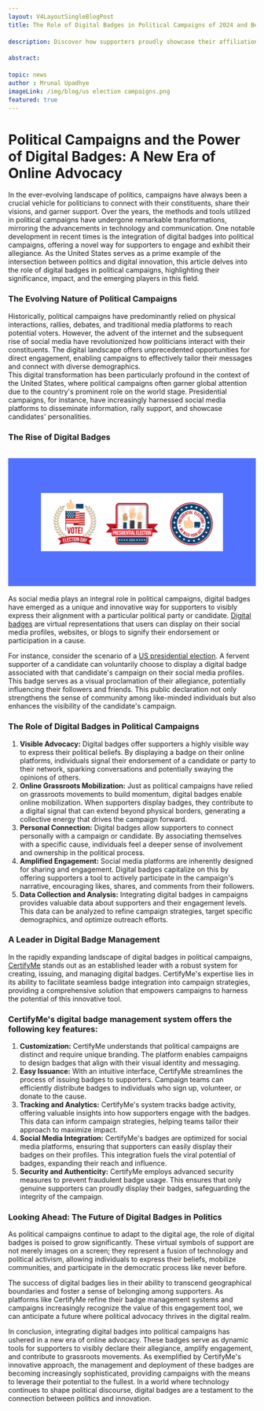 ```yaml
---
layout: V4LayoutSingleBlogPost
title: The Role of Digital Badges in Political Campaigns of 2024 and Beyond

description: Discover how supporters proudly showcase their affiliations through virtual badges on social media, fostering engagement and community. Learn about CertifyMe.

abstract: 

topic: news
author : Mrunal Upadhye
imageLink: /img/blog/us election campaigns.png
featured: true
---
```

# Political Campaigns and the Power of Digital Badges: A New Era of Online Advocacy


In the ever-evolving landscape of politics, campaigns have always been a crucial vehicle for politicians to connect with their constituents, share their visions, and garner support. Over the years, the methods and tools utilized in political campaigns have undergone remarkable transformations, mirroring the advancements in technology and communication. One notable development in recent times is the integration of digital badges into political campaigns, offering a novel way for supporters to engage and exhibit their allegiance. As the United States serves as a prime example of the intersection between politics and digital innovation, this article delves into the role of digital badges in political campaigns, highlighting their significance, impact, and the emerging players in this field.<br>

<h3>The Evolving Nature of Political Campaigns</h3>

Historically, political campaigns have predominantly relied on physical interactions, rallies, debates, and traditional media platforms to reach potential voters. However, the advent of the internet and the subsequent rise of social media have revolutionized how politicians interact with their constituents. The digital landscape offers unprecedented opportunities for direct engagement, enabling campaigns to effectively tailor their messages and connect with diverse demographics.<br>
This digital transformation has been particularly profound in the context of the United States, where political campaigns often garner global attention due to the country's prominent role on the world stage. Presidential campaigns, for instance, have increasingly harnessed social media platforms to disseminate information, rally support, and showcase candidates' personalities.<br>


<h3>The Rise of Digital Badges</h3>
<br>
<img class="img-fluid r-16" src="/img/blog/election badges.png" alt="Election Badges">
<br>

As social media plays an integral role in political campaigns, digital badges have emerged as a unique and innovative way for supporters to visibly express their alignment with a particular political party or candidate. <a href="https://certifyme.online/digital-badges">Digital badges</a> are virtual representations that users can display on their social media profiles, websites, or blogs to signify their endorsement or participation in a cause.<br>

For instance, consider the scenario of a <a href="https://en.wikipedia.org/wiki/United_States_presidential_election">US presidential election</a>. A fervent supporter of a candidate can voluntarily choose to display a digital badge associated with that candidate's campaign on their social media profiles. This badge serves as a visual proclamation of their allegiance, potentially influencing their followers and friends. This public declaration not only strengthens the sense of community among like-minded individuals but also enhances the visibility of the candidate's campaign.<br>

### The Role of Digital Badges in Political Campaigns
<ol>
 <li><b>Visible Advocacy:</b> Digital badges offer supporters a highly visible way to express their political beliefs. By displaying a badge on their online platforms, individuals signal their endorsement of a candidate or party to their network, sparking conversations and potentially swaying the opinions of others.</li>
 <li><b>Online Grassroots Mobilization:</b> Just as political campaigns have relied on grassroots movements to build momentum, digital badges enable online mobilization. When supporters display badges, they contribute to a digital signal that can extend beyond physical borders, generating a collective energy that drives the campaign forward.</li>
 <li><b>Personal Connection:</b> Digital badges allow supporters to connect personally with a campaign or candidate. By associating themselves with a specific cause, individuals feel a deeper sense of involvement and ownership in the political process.</li>
 <li><b>Amplified Engagement:</b> Social media platforms are inherently designed for sharing and engagement. Digital badges capitalize on this by offering supporters a tool to actively participate in the campaign's narrative, encouraging likes, shares, and comments from their followers.</li>
 <li><b>Data Collection and Analysis:</b> Integrating digital badges in campaigns provides valuable data about supporters and their engagement levels. This data can be analyzed to refine campaign strategies, target specific demographics, and optimize outreach efforts.</li>
</ol>


### A Leader in Digital Badge Management

In the rapidly expanding landscape of digital badges in political campaigns, <a href="https://certifyme.online/">CertifyMe</a> stands out as an established leader with a robust system for creating, issuing, and managing digital badges. CertifyMe's expertise lies in its ability to facilitate seamless badge integration into campaign strategies, providing a comprehensive solution that empowers campaigns to harness the potential of this innovative tool.

### CertifyMe's digital badge management system offers the following key features:

<ol>
<li><b>Customization:</b> CertifyMe understands that political campaigns are distinct and require unique branding. The platform enables campaigns to design badges that align with their visual identity and messaging.</li>
<li><b>Easy Issuance:</b> With an intuitive interface, CertifyMe streamlines the process of issuing badges to supporters. Campaign teams can efficiently distribute badges to individuals who sign up, volunteer, or donate to the cause.</li>
<li><b>Tracking and Analytics:</b> CertifyMe's system tracks badge activity, offering valuable insights into how supporters engage with the badges. This data can inform campaign strategies, helping teams tailor their approach to maximize impact.</li>
<li><b>Social Media Integration:</b> CertifyMe's badges are optimized for social media platforms, ensuring that supporters can easily display their badges on their profiles. This integration fuels the viral potential of badges, expanding their reach and influence.</li>
<li><b>Security and Authenticity:</b> CertifyMe employs advanced security measures to prevent fraudulent badge usage. This ensures that only genuine supporters can proudly display their badges, safeguarding the integrity of the campaign.</li>
</ol>

### Looking Ahead: The Future of Digital Badges in Politics

As political campaigns continue to adapt to the digital age, the role of digital badges is poised to grow significantly. These virtual symbols of support are not merely images on a screen; they represent a fusion of technology and political activism, allowing individuals to express their beliefs, mobilize communities, and participate in the democratic process like never before.<br>

The success of digital badges lies in their ability to transcend geographical boundaries and foster a sense of belonging among supporters. As platforms like CertifyMe refine their badge management systems and campaigns increasingly recognize the value of this engagement tool, we can anticipate a future where political advocacy thrives in the digital realm.<br>

In conclusion, integrating digital badges into political campaigns has ushered in a new era of online advocacy. These badges serve as dynamic tools for supporters to visibly declare their allegiance, amplify engagement, and contribute to grassroots movements. As exemplified by CertifyMe's innovative approach, the management and deployment of these badges are becoming increasingly sophisticated, providing campaigns with the means to leverage their potential to the fullest. In a world where technology continues to shape political discourse, digital badges are a testament to the connection between politics and innovation.<br>


